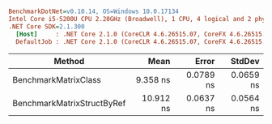 ``` ini

BenchmarkDotNet=v0.10.14, OS=Windows 10.0.17134
Intel Core i5-5200U CPU 2.20GHz (Broadwell), 1 CPU, 4 logical and 2 physical cores
.NET Core SDK=2.1.300
  [Host]     : .NET Core 2.1.0 (CoreCLR 4.6.26515.07, CoreFX 4.6.26515.06), 64bit RyuJIT
  DefaultJob : .NET Core 2.1.0 (CoreCLR 4.6.26515.07, CoreFX 4.6.26515.06), 64bit RyuJIT


```
|                     Method |      Mean |     Error |    StdDev |
|--------------------------- |----------:|----------:|----------:|
|       BenchmarkMatrixClass |  9.358 ns | 0.0789 ns | 0.0659 ns |
| BenchmarkMatrixStructByRef | 10.912 ns | 0.0637 ns | 0.0564 ns |
